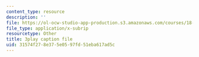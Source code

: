 ```yaml
---
content_type: resource
description: ''
file: https://ol-ocw-studio-app-production.s3.amazonaws.com/courses/18-03sc-differential-equations-fall-2011/31574f278e375e0597fd51eba617ad5c_76WdBlGpxVw.vtt
file_type: application/x-subrip
resourcetype: Other
title: 3play caption file
uid: 31574f27-8e37-5e05-97fd-51eba617ad5c
---
```

